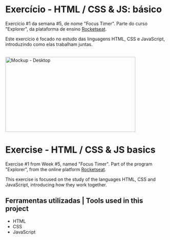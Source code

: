 # Exercício - HTML / CSS & JS: básico

Exercício #1 da semana #5, de nome "Focus Timer". Parte do curso "Explorer", da plataforma de ensino [Rocketseat](https://rocketseat.com.br/).

Este exercício é focado no estudo das linguagens HTML, CSS e JavaScript, introduzindo como elas trabalham juntas.

<br>
  <img width="406" height="235" alt="Mockup - Desktop" src="https://github.com/user-attachments/assets/9dd4bc08-4ffb-46b7-bfb7-1862904e0331" />
<br>

# Exercise - HTML / CSS & JS basics

Exercise #1 from Week #5, named "Focus Timer". Part of the program "Explorer", from the online platform [Rocketseat](https://rocketseat.com.br/).

This exercise is focused on the study of the languages HTML, CSS and JavaScript, introducing how they work together.


## Ferramentas utilizadas | Tools used in this project

- HTML
- CSS
- JavaScript
